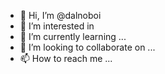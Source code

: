 - 👋 Hi, I’m @dalnoboi
- 👀 I’m interested in 
- 🌱 I’m currently learning ...
- 💞️ I’m looking to collaborate on ...
- 📫 How to reach me ...

<!---
braviatry/braviatry is a ✨ special ✨ repository because its `README.md` (this file) appears on your GitHub profile.
You can click the Preview link to take a look at your changes.
--->
